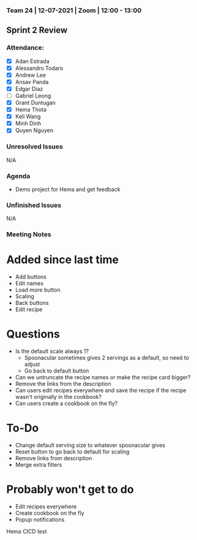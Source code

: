 ### Team 24 | 12-07-2021 | Zoom | 12:00 - 13:00

## Sprint 2 Review

### Attendance:

- [x] Adan Estrada
- [x] Alessandro Todaro
- [x] Andrew Lee
- [x] Ansav Panda
- [x] Edgar Diaz
- [ ] Gabriel Leong
- [x] Grant Duntugan
- [x] Hema Thota
- [x] Keli Wang
- [x] Minh Dinh
- [x] Quyen Nguyen

### Unresolved Issues

N/A

### Agenda

- Demo project for Hema and get feedback

### Unfinished Issues

N/A

### Meeting Notes

# Added since last time

- Add buttons
- Edit names
- Load more button
- Scaling
- Back buttons
- Edit recipe

# Questions

- Is the default scale always 1?
  - Spoonacular sometimes gives 2 servings as a default, so need to adjust
  - Go back to default button
- Can we untruncate the recipe names or make the recipe card bigger?
- Remove the links from the description
- Can users edit recipes everywhere and save the recipe if the recipe wasn't originally in the cookbook?
- Can users create a cookbook on the fly?

# To-Do

- Change default serving size to whatever spoonacular gives
- Reset button to go back to default for scaling
- Remove links from description
- Merge extra filters

# Probably won't get to do

- Edit recipes everywhere
- Create cookbook on the fly
- Popup notifications


Hema CICD test